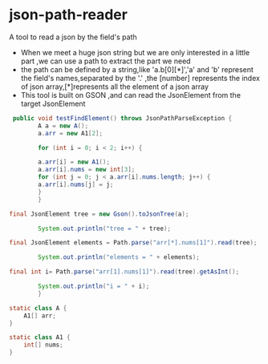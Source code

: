 # json-path-reader
A tool to read a json by the field's path
* When we meet a huge json string but we are only interested in a little part ,we can use a path to extract the part we need
* the path can be defined by a string,like 'a.b\[0]\[\*]','a' and 'b' represent the field's names,separated by the '.' ,the \[number] represents the index of json array,\[\*]represents all the element of a json array
* This tool is built on GSON ,and can read the JsonElement from the target JsonElement
```java
 public void testFindElement() throws JsonPathParseException {
        A a = new A();
        a.arr = new A1[2];

        for (int i = 0; i < 2; i++) {

        a.arr[i] = new A1();
        a.arr[i].nums = new int[3];
        for (int j = 0; j < a.arr[i].nums.length; j++) {
        a.arr[i].nums[j] = j;
        }
        }

final JsonElement tree = new Gson().toJsonTree(a);

        System.out.println("tree = " + tree);

final JsonElement elements = Path.parse("arr[*].nums[1]").read(tree);

        System.out.println("elements = " + elements);

final int i= Path.parse("arr[1].nums[1]").read(tree).getAsInt();

        System.out.println("i = " + i);
        }

static class A {
    A1[] arr;
}

static class A1 {
    int[] nums;
}
```